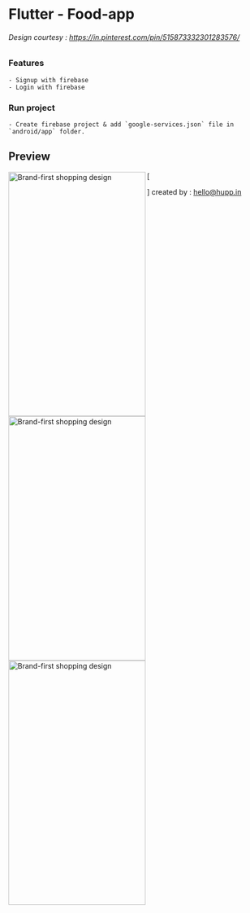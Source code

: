 # Flutter - Food-app
###### Design courtesy : https://in.pinterest.com/pin/515873332301283576/


### Features
    - Signup with firebase
    - Login with firebase


### Run project
    - Create firebase project & add `google-services.json` file in `android/app` folder.


## Preview

[<img src="https://firebasestorage.googleapis.com/v0/b/love-to-work.appspot.com/o/img%2FScreenshot%202018-12-29%20at%203.43.49%20PM.png?alt=media&token=479e0a17-341e-4e75-a3e7-1e616af2a484" width="270" height="480" alt="Brand-first shopping design" align="left">](http://demo.hupp.in/hupp-files/ecom1.png)
    [<img src="https://firebasestorage.googleapis.com/v0/b/love-to-work.appspot.com/o/img%2FScreenshot%202018-12-29%20at%203.43.59%20PM.png?alt=media&token=affc0745-7978-49f1-a77c-2c4192af344b" width="270" height="480" alt="Brand-first shopping design" align="left">](http://demo.hupp.in/hupp-files/ecom2.png)
    [<img src="https://firebasestorage.googleapis.com/v0/b/love-to-work.appspot.com/o/img%2FScreenshot%202018-12-29%20at%203.44.14%20PM.png?alt=media&token=a2d3d122-2512-4b42-9485-76306dfcfad1" width="270" height="480" alt="Brand-first shopping design" align="left">](http://demo.hupp.in/hupp-files/ecom3.png)

[<p></p>]
created by : hello@hupp.in
